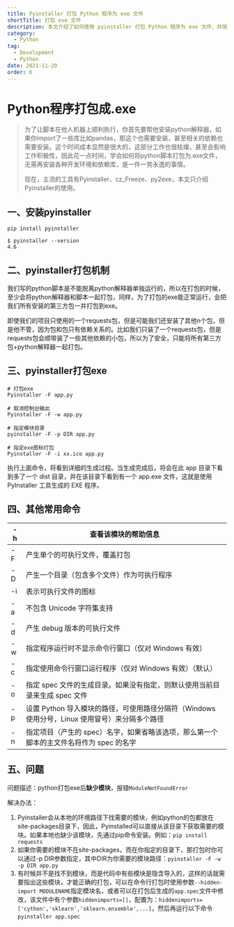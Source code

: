```yaml
---
title: Pyinstaller 打包 Python 程序为 exe 文件
shortTitle: 打包 exe 文件
description: 本文介绍了如何使用 pyinstaller 打包 Python 程序为 exe 文件、并简单说明了打包机制及常用命令。
category:
  - Python
tag:
  - Development
  - Python
date: 2021-11-20
order: 6
---
```


# Python程序打包成.exe

>   为了让脚本在他人机器上顺利执行，你首先要帮他安装python解释器，如果你import了一些库比如pandas，那这个也需要安装，甚至相关的依赖也需要安装。这个时间成本显然是很大的，这部分工作也很枯燥，甚至会影响工作积极性，因此花一点时间，学会如何将python脚本打包为.exe文件，无需再安装各种开发环境和依赖库，是一件一劳永逸的事情。
>
>   现在，主流的工具有Pyinstaller、cz_Freeze、py2exe，本文只介绍Pyinstaller的使用。

## 一、安装pyinstaller

```shell
pip install pyinstaller

$ pyinstaller --version
4.6
```

## 二、pyinstaller打包机制

我们写的python脚本是不能脱离python解释器单独运行的，所以在打包的时候，至少会将python解释器和脚本一起打包，同样，为了打包的exe能正常运行，会把我们所有安装的第三方包一并打包到exe。

即使我们的项目只使用的一个requests包，但是可能我们还安装了其他n个包，但是他不管，因为包和包只有依赖关系的。比如我们只装了一个requests包，但是requests包会顺带装了一些其他依赖的小包，所以为了安全，只能将所有第三方包+python解释器一起打包。

## 三、pyinstaller打包exe

```shell
# 打包exe
Pyinstaller -F app.py

# 取消控制台输出
Pyinstaller -F -w app.py

# 指定模块目录
pyinstaller -F -p DIR app.py

# 指定exe图标打包
Pyinstaller -F -i xx.ico app.py
```

执行上面命令，将看到详细的生成过程。当生成完成后，将会在此 app 目录下看到多了一个 dist 目录，并在该目录下看到有一个 app.exe 文件，这就是使用 PyInstaller 工具生成的 EXE 程序。

## 四、其他常用命令

| -h   | 查看该模块的帮助信息                                         |
| ---- | ------------------------------------------------------------ |
| -F   | 产生单个的可执行文件，覆盖打包                               |
| -D   | 产生一个目录（包含多个文件）作为可执行程序                   |
| -i   | 表示可执行文件的图标                                         |
| -a   | 不包含 Unicode 字符集支持                                    |
| -d   | 产生 debug 版本的可执行文件                                  |
| -w   | 指定程序运行时不显示命令行窗口（仅对 Windows 有效）          |
| -c   | 指定使用命令行窗口运行程序（仅对 Windows 有效）（默认）      |
| -o   | 指定 spec 文件的生成目录。如果没有指定，则默认使用当前目录来生成 spec 文件 |
| -p   | 设置 Python 导入模块的路径，可使用路径分隔符（Windows 使用分号，Linux 使用冒号）来分隔多个路径 |
| -n   | 指定项目（产生的 spec）名字，如果省略该选项，那么第一个脚本的主文件名将作为 spec 的名字 |

## 五、问题

问题描述：python打包exe后**缺少模块**，报错`ModuleNotFoundError`

解决办法：

1.   Pyinstaller会从本地的环境路径下找需要的模块，例如python的包都放在site-packages目录下，因此，Pyinstalled可以直接从该目录下获取需要的模块。如果本地也缺少该模块，先通过pip命令安装。例如：`pip install requests`
2.   如果你需要的模块不在site-packages，而在你指定的目录下，那打包时你可以通过-p DIR参数指定，其中DIR为你需要的模块路径：`pyinstaller -F -w -p DIR app.py`
3.   有时候并不是找不到模块，而是代码中有些模块是隐含导入的，这样的话就需要指出这些模块，才能正确的打包，可以在命令行打包时使用参数`--hidden-import MODULENAME`指定模块名，或者可以在打包后生成的`app.spec`文件中修改，该文件中有个参数`hiddenimports=[]`，配置为：`hiddenimports=['cython','sklearn','sklearn.ensemble',...]`，然后再运行以下命令 `pyinstaller app.spec`